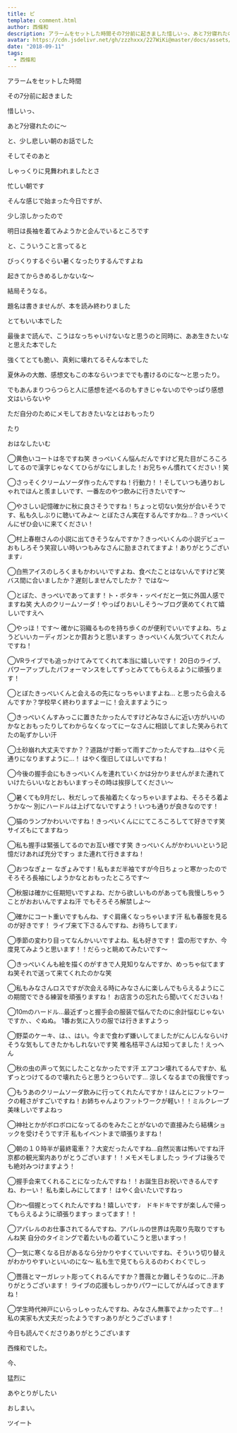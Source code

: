 ```yaml
---
title: ピ
template: comment.html
author: 西條和
description: アラームをセットした時間その7分前に起きました惜しいっ、あと7分寝れたのに〜と、少し悲しい朝のお話でしたそしてそのあと...
avatar: https://cdn.jsdelivr.net/gh/zzzhxxx/227WiKi@master/docs/assets/photo/avatar/nagomi.jpg
date: "2018-09-11"
tags:
  - 西條和
---
```













アラームをセットした時間













その7分前に起きました











惜しいっ、








あと7分寝れたのに〜












と、少し悲しい朝のお話でした











そしてそのあと














しゃっくりに見舞われましたとさ














忙しい朝です















そんな感じで始まった今日ですが、












少し涼しかったので














明日は長袖を着てみようかと企んでいるところです
















と、こういうこと言ってると









びっくりするぐらい暑くなったりするんですよね















起きてからきめるしかないな〜














結局そうなる。













題名は書きませんが、本を読み終わりました











とてもいい本でした












最後まで読んで、こうはなっちゃいけないなと思うのと同時に、ああ生きたいなと思えた本でした










強くてとても脆い、真剣に壊れてるそんな本でした















夏休みの大敵、感想文もこの本ならいつまででも書けるのにな〜と思ったり。














でもあんまりつらつらと人に感想を述べるのもすきじゃないのでやっぱり感想文はいらないや


















ただ自分のためにメモしておきたいなとはおもったり











たり






















おはなしたいむ





◯黄色いコートは冬ですね笑
きっぺいくん悩んだんですけど見た目がころころしてるので漢字じゃなくてひらがなにしました！お兄ちゃん慣れてください！笑





◯さっそくクリームソーダ作ったんですね！行動力！！そしていつも通りおしゃれでほんと羨ましいです、一番左のやつ飲みに行きたいです〜






◯やさしい記憶確かに秋に良さそうですね！ちょっと切ない気分が合いそうです、私も久しぶりに聴いてみよ〜
とぼたさん実在するんですかね…？きっぺいくんにぜひ会いに来てください！






◯村上春樹さんの小説に出てきそうなんですか？きっぺいくんの小説デビューおもしろそう笑寂しい時いつもみなさんに励まされてますよ！ありがとうございます♩







◯白熊アイスのしろくまもかわいいですよね、食べたことはないんですけど笑
バス間に合いましたか？遅刻しませんでしたか？
ではな〜







◯とぼた、きっぺいであってます！ト・ボタキ・ッペイだと一気に外国人感でますね笑
大人のクリームソーダ！やっぱりおいしそう〜ブログ褒めてくれて嬉しいですえへ






◯やっほ！です〜
確かに羽織るものを持ち歩くのが便利でいいですよね、ちょうどいいカーディガンとか買おうと思いますっ
きっぺいくん気づいてくれたんですね！






◯VRライブでも追っかけてみててくれて本当に嬉しいです！
20日のライブ、パワーアップしたパフォーマンスをしてずっとみててもらえるように頑張ります！





◯とぼたきっぺいくんと会えるの先になっちゃいますよね…
と思ったら会えるんですか？学校早く終わりますよーに！会えますようにっ






◯きっぺいくんすみっこに置きたかったんですけどみなさんに近い方がいいのかなとおもったりしてわからなくなってにーなさんに相談してました笑みられてたの恥ずかしい汗





◯土砂崩れ大丈夫ですか？？道路が寸断って雨すごかったんですね…はやく元通りになりますように…！
はやく復旧してほしいですね！





◯今後の握手会にもきっぺいくんを連れていくかは分かりませんがまた連れていけたらいいなとおもいますっその時は挨拶してください〜






◯暑くても9月だし、秋だしって長袖着たくなっちゃいますよね、そろそろ着ようかな〜
別にハードルは上げてないですよう！いつも通りが良きなのです！





◯猫のランプかわいいですね！きっぺいくんににてころころしてて好きです笑
サイズもにてますねっ





◯私も握手は緊張してるのでお互い様です笑
きっぺいくんがかわいいという記憶だけあれば充分ですっ
また連れて行きますね！






◯おつなぎょー
なぎょみです！私もまだ半袖ですが今日ちょっと寒かったのでそろそろ長袖にしようかなとおもったところです〜






◯秋服は確かに任期短いですよね、だから欲しいものがあっても我慢しちゃうことがおおいんですよね汗
でもそろそろ解禁しよ〜






◯確かにコート重いですもんね、すぐ肩痛くなっちゃいます汗
私も春服を見るのが好きです！
ライブ来て下さるんですね、お待ちしてます♩






◯季節の変わり目ってなんかいいですよね、私も好きです！
雲の形ですか、今度見てみようと思います！！だらっと眺めてみたいです〜







◯きっぺいくんも絵を描くのがすきで人見知りなんですか、めっちゃ似てますね笑それで送って来てくれたのかな笑





◯私もみなさんロスですが次会える時にみなさんに楽しんでもらえるようにこの期間でできる練習を頑張りますね！
お店言うの忘れたら聞いてくださいね！





◯10mのハードル…最近ずっと握手会の服装で悩んでたのに余計悩むじゃないですか、、ぐぬぬ。
1番お気に入りの服では行きますようっ





◯野菜のケーキ、は、、はい。今まで食わず嫌いしてましたがにんじんならいけそうな気もしてきたかもしれないです笑
椎名桔平さんは知ってました！えっへん





◯秋の虫の声って気にしたことなかったです汗
エアコン壊れてるんですか、私ずっとつけてるので壊れたらと思うとつらいです…
涼しくなるまでの我慢ですっ







◯もうあのクリームソーダ飲みに行ってくれたんですか！ほんとにフットワークの軽さがすごいですね！お姉ちゃんよりフットワークが軽い！！ミルクレープ美味しいですよねっ







◯神社とかがボロボロになってるのをみたことがないので直接みたら結構ショックを受けそうです汗
私もイベントまで頑張りますね！






◯朝の１０時半が最終電車？？大変だったんですね…自然災害は怖いですね汗
京都の観光案内ありがとうございます！！メモメモしましたっ
ライブは後ろでも絶対みつけますよう！






◯握手会来てくれることになったんですね！！お誕生日お祝いできるんですね、わーい！
私も楽しみにしてます！
はやく会いたいですねっ







◯わ〜個握とってくれたんですね！嬉しいです♩
ドキドキですが楽しんで帰ってもらえるように頑張りますっ
まってます！！







◯アパレルのお仕事されてるんですね、アパレルの世界は先取り先取りですもんね笑
自分のタイミングで着たいもの着ていこうと思いますっ！






◯一気に寒くなる日があるなら分かりやすくていいですね、そういう切り替えがわかりやすいといいのにな〜
私も生で見てもらえるのわくわくでしっ






◯薔薇とマーガレット彫ってくれるんですか？薔薇とか難しそうなのに…汗ありがとうございます！
ライブの応援もしっかりパワーにしてがんばってきますね！





◯学生時代神戸にいらっしゃったんですね、みなさん無事でよかったです…！
私の実家も大丈夫だったようですっありがとうございます！
















今日も読んでくださりありがとうございます











西條和でした。





今、











猛烈に




















あやとりがしたい









おしまい。


ツイート



